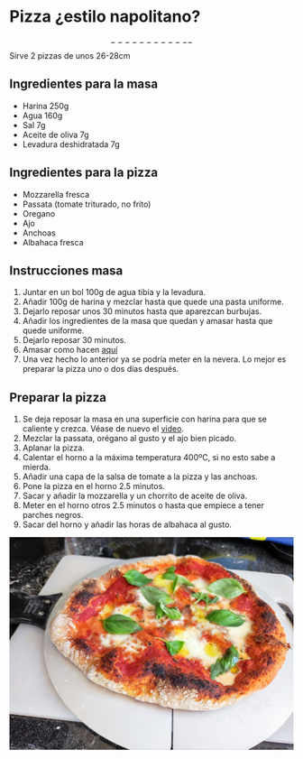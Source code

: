 # Pizza ¿estilo napolitano?
$$------------$$
Sirve 2 pizzas de unos 26-28cm

## Ingredientes para la masa

* Harina 250g
* Agua 160g
* Sal 7g
* Aceite de oliva 7g
* Levadura deshidratada 7g

## Ingredientes para la pizza

* Mozzarella fresca
* Passata (tomate triturado, no frito)
* Oregano
* Ajo
* Anchoas
* Albahaca fresca

## Instrucciones masa

1. Juntar en un bol 100g de agua tibia y la levadura.
2. Añadir 100g de harina y mezclar hasta que quede una pasta uniforme.
3. Dejarlo reposar unos 30 minutos hasta que aparezcan burbujas.
4. Añadir los ingredientes de la masa que quedan y amasar hasta que quede uniforme.
5. Dejarlo reposar 30 minutos.
6. Amasar como hacen [aquí][1]
7. Una vez hecho lo anterior ya se podría meter en la nevera. Lo mejor es
   preparar la pizza uno o dos días después.

## Preparar la pizza

1. Se deja reposar la masa en una superficie con harina para que se caliente y crezca.
   Véase de nuevo el [video][1].
2. Mezclar la passata, orégano al gusto y el ajo bien picado.
3. Aplanar la pizza.
4. Calentar el horno a la máxima temperatura 400ºC, si no esto sabe a mierda.
5. Añadir una capa de la salsa de tomate a la pizza y las anchoas.
6. Pone la pizza en el horno 2.5 minutos. 
7. Sacar y añadir la mozzarella y un chorrito de aceite de oliva.
8. Meter en el horno otros 2.5 minutos o hasta que empiece a tener parches negros.
9. Sacar del horno y añadir las horas de albahaca al gusto.

![pizza preparada](assets/pizza.jpeg)

[1]: https://www.youtube.com/watch?v=8Q_9h6VKm9c